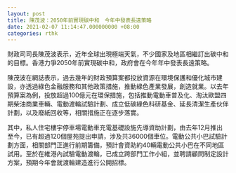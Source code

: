 ```yaml
---
layout: post
title: 陳茂波：2050年前實現碳中和　今年中發表長遠策略
date: 2021-02-07 11:14:47.000000000 +08:00
categories: rthk
---
```


財政司司長陳茂波表示，近年全球出現極端天氣，不少國家及地區相繼訂出碳中和的目標。香港力爭2050年前實現碳中和，政府會在今年年中發表長遠策略。

陳茂波在網誌表示，過去幾年的財政預算案都投放資源在環境保護和優化城市建設，亦透過綠色金融服務和其他政策措施，推動綠色產業發展，創造就業。以去年預算案為例，投放超過100億元在環保措施，包括推動電動車普及化、淘汰歐盟四期柴油商業車輛、電動渡輪試驗計劃、成立低碳綠色科研基金、延長清潔生產伙伴計劃，以及廢紙回收等，相關措施正在逐步落實。

其中，私人住宅樓宇停車場電動車充電基礎設施先導資助計劃，由去年12月推出至今，已有超過120個屋苑提出申請，涉及共36000個車位。電動公共小巴試驗計劃方面，相關部門正進行前期籌備，預計會資助約40輛電動公共小巴在不同地區試用。至於在維港內試驗電動渡輪，已成立跨部門工作小組，並聘請顧問制定設計方案，預期今年會就渡輪建造進行公開招標。
